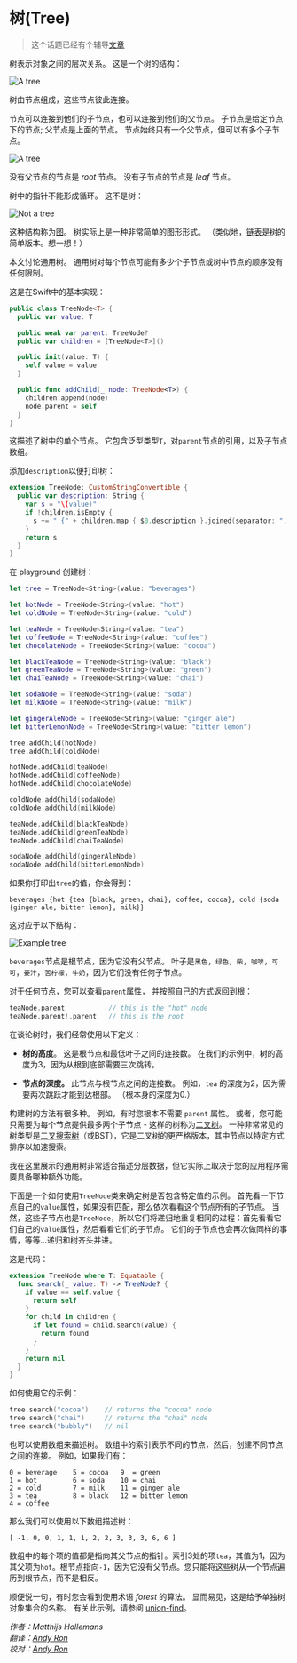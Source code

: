 # 树(Tree)

> 这个话题已经有个辅导[文章](https://www.raywenderlich.com/138190/swift-algorithm-club-swift-tree-data-structure)


树表示对象之间的层次关系。 这是一个树的结构：

![A tree](Images/Tree.png)

树由节点组成，这些节点彼此连接。

节点可以连接到他们的子节点，也可以连接到他们的父节点。 子节点是给定节点下的节点; 父节点是上面的节点。 节点始终只有一个父节点，但可以有多个子节点。

![A tree](Images/ParentChildren.png)

没有父节点的节点是 *root* 节点。 没有子节点的节点是 *leaf* 节点。

树中的指针不能形成循环。 这不是树：

![Not a tree](Images/Cycles.png)

这种结构称为[图](../Graph/)。 树实际上是一种非常简单的图形形式。 （类似地，[链表](../Linked％20List/)是树的简单版本。想一想！）

本文讨论通用树。 通用树对每个节点可能有多少个子节点或树中节点的顺序没有任何限制。

这是在Swift中的基本实现：

```swift
public class TreeNode<T> {
  public var value: T

  public weak var parent: TreeNode?
  public var children = [TreeNode<T>]()

  public init(value: T) {
    self.value = value
  }

  public func addChild(_ node: TreeNode<T>) {
    children.append(node)
    node.parent = self
  }
}
```

这描述了树中的单个节点。 它包含泛型类型`T`，对`parent`节点的引用，以及子节点数组。

添加`description`以便打印树：

```swift
extension TreeNode: CustomStringConvertible {
  public var description: String {
    var s = "\(value)"
    if !children.isEmpty {
      s += " {" + children.map { $0.description }.joined(separator: ", ") + "}"
    }
    return s
  }
}
```

在 playground 创建树：

```swift
let tree = TreeNode<String>(value: "beverages")

let hotNode = TreeNode<String>(value: "hot")
let coldNode = TreeNode<String>(value: "cold")

let teaNode = TreeNode<String>(value: "tea")
let coffeeNode = TreeNode<String>(value: "coffee")
let chocolateNode = TreeNode<String>(value: "cocoa")

let blackTeaNode = TreeNode<String>(value: "black")
let greenTeaNode = TreeNode<String>(value: "green")
let chaiTeaNode = TreeNode<String>(value: "chai")

let sodaNode = TreeNode<String>(value: "soda")
let milkNode = TreeNode<String>(value: "milk")

let gingerAleNode = TreeNode<String>(value: "ginger ale")
let bitterLemonNode = TreeNode<String>(value: "bitter lemon")

tree.addChild(hotNode)
tree.addChild(coldNode)

hotNode.addChild(teaNode)
hotNode.addChild(coffeeNode)
hotNode.addChild(chocolateNode)

coldNode.addChild(sodaNode)
coldNode.addChild(milkNode)

teaNode.addChild(blackTeaNode)
teaNode.addChild(greenTeaNode)
teaNode.addChild(chaiTeaNode)

sodaNode.addChild(gingerAleNode)
sodaNode.addChild(bitterLemonNode)
```

如果你打印出`tree`的值，你会得到：

	beverages {hot {tea {black, green, chai}, coffee, cocoa}, cold {soda {ginger ale, bitter lemon}, milk}}

这对应于以下结构：

![Example tree](Images/Example.png)

`beverages`节点是根节点，因为它没有父节点。 叶子是`黑色`，`绿色`，`柴`，`咖啡`，`可可`，`姜汁`，`苦柠檬`，`牛奶`，因为它们没有任何子节点。

对于任何节点，您可以查看`parent`属性， 并按照自己的方式返回到根：

```swift
teaNode.parent           // this is the "hot" node
teaNode.parent!.parent   // this is the root
```

在谈论树时，我们经常使用以下定义：

- **树的高度**。 这是根节点和最低叶子之间的连接数。 在我们的示例中，树的高度为3，因为从根到底部需要三次跳转。

- **节点的深度。** 此节点与根节点之间的连接数。 例如，`tea` 的深度为2，因为需要两次跳跃才能到达根部。 （根本身的深度为0.）

构建树的方法有很多种。 例如，有时您根本不需要 `parent` 属性。 或者，您可能只需要为每个节点提供最多两个子节点 - 这样的树称为[二叉树](../Binary％20Tree/)。 一种非常常见的树类型是[二叉搜索树](../Binary％20Search％20Tree/)（或BST），它是二叉树的更严格版本，其中节点以特定方式排序以加速搜索。

我在这里展示的通用树非常适合描述分层数据，但它实际上取决于您的应用程序需要具备哪种额外功能。

下面是一个如何使用`TreeNode`类来确定树是否包含特定值的示例。 首先看一下节点自己的`value`属性，如果没有匹配，那么依次看看这个节点所有的子节点。 当然，这些子节点也是`TreeNode`，所以它们将递归地重复相同的过程：首先看看它们自己的`value`属性，然后看看它们的子节点。 它们的子节点也会再次做同样的事情，等等...递归和树齐头并进。

这是代码：

```swift
extension TreeNode where T: Equatable {
  func search(_ value: T) -> TreeNode? {
    if value == self.value {
      return self
    }
    for child in children {
      if let found = child.search(value) {
        return found
      }
    }
    return nil
  }
}
```

如何使用它的示例：

```swift
tree.search("cocoa")    // returns the "cocoa" node
tree.search("chai")     // returns the "chai" node
tree.search("bubbly")   // nil
```

也可以使用数组来描述树。 数组中的索引表示不同的节点，然后，创建不同节点之间的连接。 例如，如果我们有：

```
0 = beverage    5 = cocoa   9  = green
1 = hot         6 = soda    10 = chai
2 = cold        7 = milk    11 = ginger ale
3 = tea         8 = black   12 = bitter lemon
4 = coffee        			
```
那么我们可以使用以下数组描述树：

	[ -1, 0, 0, 1, 1, 1, 2, 2, 3, 3, 3, 6, 6 ]

数组中的每个项的值都是指向其父节点的指针。索引3处的项`tea`，其值为1，因为其父项为`hot`。根节点指向`-1`，因为它没有父节点。您只能将这些树从一个节点遍历到根节点，而不是相反。

顺便说一句，有时您会看到使用术语 *forest* 的算法。 显而易见，这是给予单独树对象集合的名称。 有关此示例，请参阅 [union-find](../Union-Find/)。


*作者：Matthijs Hollemans*  
*翻译：[Andy Ron](https://github.com/andyRon)*  
*校对：[Andy Ron](https://github.com/andyRon)*  
